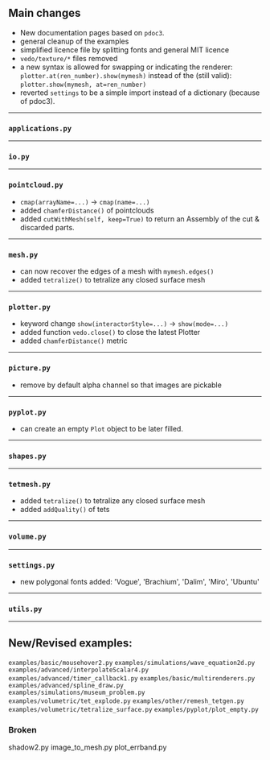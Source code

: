 ## Main changes

- New documentation pages based on `pdoc3`.
- general cleanup of the examples
- simplified licence file by splitting fonts and general MIT licence
- `vedo/texture/*` files removed
- a new syntax is allowed for swapping or indicating the renderer:
  `plotter.at(ren_number).show(mymesh)`
   instead of the (still valid):
  `plotter.show(mymesh, at=ren_number)`
- reverted `settings` to be a simple import instead of a dictionary (because of pdoc3).

---
### `applications.py`

---
### `io.py`

---
### `pointcloud.py`
- `cmap(arrayName=...)` -> `cmap(name=...)`
- added `chamferDistance()` of pointclouds
- added `cutWithMesh(self, keep=True)` to return an Assembly of the cut & discarded parts.

---
### `mesh.py`
- can now recover the edges of a mesh with `mymesh.edges()`
- added `tetralize()` to tetralize any closed surface mesh

---
### `plotter.py`

- keyword change `show(interactorStyle=...)` -> `show(mode=...)`
- added function `vedo.close()` to close the latest Plotter
- added `chamferDistance()` metric

---
### `picture.py`

- remove by default alpha channel so that images are pickable

---
### `pyplot.py`
- can create an empty `Plot` object to be later filled.

---
### `shapes.py`

---
### `tetmesh.py`
- added `tetralize()` to tetralize any closed surface mesh
- added `addQuality()` of tets

---
### `volume.py`


---
### `settings.py`

- new polygonal fonts added: 'Vogue', 'Brachium', 'Dalim', 'Miro', 'Ubuntu'

---
### `utils.py`


-------------------------

## New/Revised examples:
`examples/basic/mousehover2.py`
`examples/simulations/wave_equation2d.py`
`examples/advanced/interpolateScalar4.py`
`examples/advanced/timer_callback1.py`
`examples/basic/multirenderers.py`
`examples/advanced/spline_draw.py`
`examples/simulations/museum_problem.py`
`examples/volumetric/tet_explode.py`
`examples/other/remesh_tetgen.py`
`examples/volumetric/tetralize_surface.py`
`examples/pyplot/plot_empty.py`

### Broken

shadow2.py
image_to_mesh.py
plot_errband.py


